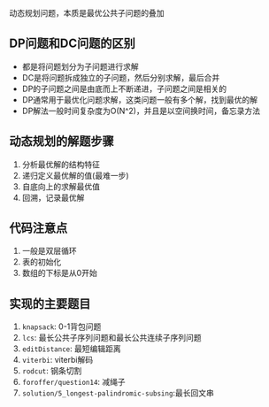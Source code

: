 动态规划问题，本质是最优公共子问题的叠加   
## DP问题和DC问题的区别
- 都是将问题划分为子问题进行求解   
- DC是将问题拆成独立的子问题，然后分别求解，最后合并   
- DP的子问题之间是由底而上不断递进，子问题之间是相关的      
- DP通常用于最优化问题求解，这类问题一般有多个解，找到最优的解   
- DP解法一般时间复杂度为O(N^2)，并且是以空间换时间，备忘录方法      

## 动态规划的解题步骤   
1. 分析最优解的结构特征
2. 递归定义最优解的值(最难一步)   
3. 自底向上的求解最优值    
4. 回溯，记录最优解  

## 代码注意点
1. 一般是双层循环   
2. 表的初始化
3. 数组的下标是从0开始      

## 实现的主要题目   
1. `knapsack`: 0-1背包问题   
2. `lcs`: 最长公共子序列问题和最长公共连续子序列问题    
3. `editDistance`: 最短编辑距离     
4. `viterbi`: viterbi解码         
5. `rodcut`: 钢条切割   
6. `foroffer/question14`: 减绳子   
7. `solution/5_longest-palindromic-subsing`:最长回文串

